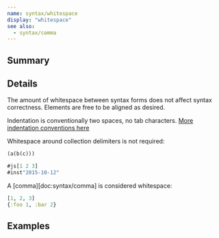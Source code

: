 ```yaml
---
name: syntax/whitespace
display: "whitespace"
see also:
  - syntax/comma
---
```


## Summary

## Details

The amount of whitespace between syntax forms does not affect syntax
correctness.  Elements are free to be aligned as desired.

Indentation is conventionally two spaces, no tab characters.
[More indentation conventions here](https://github.com/bbatsov/clojure-style-guide#source-code-layout--organization)

Whitespace around collection delimiters is not required:

```clj
(a(b(c)))
```

```clj
#js[1 2 3]
#inst"2015-10-12"
```

A [comma][doc:syntax/comma] is considered whitespace:

```clj
[1, 2, 3]
{:foo 1, :bar 2}
```

## Examples
